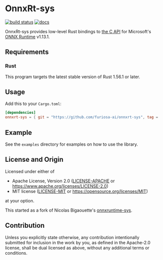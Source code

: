 # OnnxRt-sys

[![build status](https://github.com/furiosa-ai/onnxrt-sys/actions/workflows/build.yml/badge.svg)](https://github.com/furiosa-ai/onnxrt-sys/actions/workflows/build.yml?query=branch%3Amain)
[![docs](https://img.shields.io/badge/docs-0.13.0-blue.svg)](https://furiosa-ai.github.io/onnxrt-sys/0.13.0/onnxrt_sys/)

OnnxRt-sys provides low-level Rust bindings to [the C API] for Microsoft's
[ONNX Runtime] v1.13.1.

[the C API]: https://www.onnxruntime.ai/docs/reference/api/c-api.html
[ONNX Runtime]: https://www.onnxruntime.ai/

## Requirements

### Rust

This program targets the latest stable version of Rust 1.56.1 or later.

## Usage

Add this to your `Cargo.toml`:

```toml
[dependencies]
onnxrt-sys = { git = "https://github.com/furiosa-ai/onnxrt-sys", tag = "0.13.0" }
```

## Example

See the `examples` directory for examples on how to use the library.

## License and Origin

Licensed under either of

 * Apache License, Version 2.0
   ([LICENSE-APACHE](LICENSE-APACHE) or https://www.apache.org/licenses/LICENSE-2.0)
 * MIT license
   ([LICENSE-MIT](LICENSE-MIT) or https://opensource.org/licenses/MIT)

at your option.

This started as a fork of Nicolas Bigaouette's [onnxruntime-sys].

[onnxruntime-sys]: https://github.com/nbigaouette/onnxruntime-rs/tree/v0.0.12/onnxruntime-sys

## Contribution

Unless you explicitly state otherwise, any contribution intentionally submitted
for inclusion in the work by you, as defined in the Apache-2.0 license, shall
be dual licensed as above, without any additional terms or conditions.
